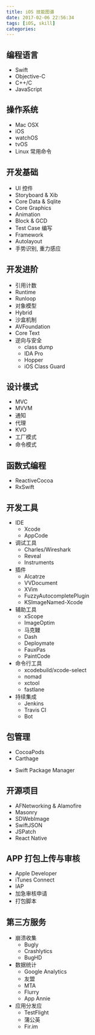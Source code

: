 ```yaml
---
title: iOS 技能图谱
date: 2017-02-06 22:56:34
tags: [iOS, skill]
categories:
---
```


## 编程语言
- Swift
- Objective-C
- C++/C
- JavaScript


## 操作系统
- Mac OSX
- iOS
- watchOS
- tvOS
- Linux 常用命令

<!-- more -->

## 开发基础
- UI 控件
- Storyboard & Xib
- Core Data & Sqlite
- Core Graphics
- Animation
- Block & GCD
- Test Case 编写
- Framework
- Autolayout
- 手势识别, 重力感应


## 开发进阶
- 引用计数
- Runtime
- Runloop
- 对象模型
- Hybrid
- 沙盒机制
- AVFoundation
- Core Text
- 逆向与安全
    * class dump
    * IDA Pro
    * Hopper
    * iOS Class Guard


## 设计模式
- MVC
- MVVM
- 通知
- 代理
- KVO
- 工厂模式
- 命令模式


## 函数式编程
- ReactiveCocoa
- RxSwift


## 开发工具
- IDE
    * Xcode
    * AppCode
- 调试工具
    * Charles/Wireshark
    * Reveal
    * Instruments
- 插件
    * Alcatrze
    * VVDocument
    * XVim
    * FuzzyAutocompletePlugin
    * KSImageNamed-Xcode
- 辅助工具
    * xScope
    * ImageOptim
    * 马克鳗
    * Dash
    * Deploymate
    * FauxPas
    * PaintCode
- 命令行工具
    * xcodebuild/xcode-select
    * nomad
    * xctool
    * fastlane
- 持续集成
    * Jenkins
    * Travis CI
    * Bot


## 包管理
- CocoaPods
- Carthage
* Swift Package Manager


## 开源项目
- AFNetworking & Alamofire
- Masonry
- SDWebImage
- SwiftJSON
- JSPatch
- React Native


## APP 打包上传与审核
- Apple Developer
- iTunes Connect
- IAP
- 加急审核申请
- 打包脚本


## 第三方服务
- 崩溃收集
    * Bugly
    * Crashlytics
    * BugHD
- 数据统计
    * Google Analytics
    * 友盟
    * MTA
    * Flurry
    * App Annie
- 应用分发应
    * TestFlight
    * 蒲公英
    * Fir.im
